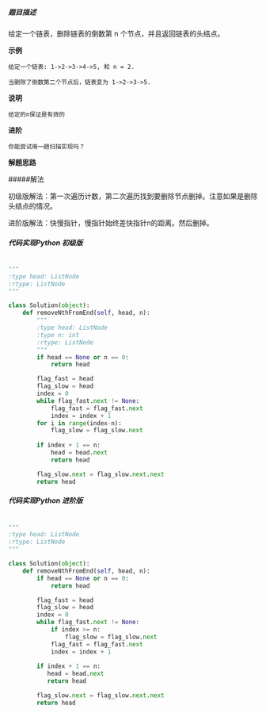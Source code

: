 ##### 题目描述

给定一个链表，删除链表的倒数第 n 个节点，并且返回链表的头结点。

**示例**

```
给定一个链表: 1->2->3->4->5, 和 n = 2.

当删除了倒数第二个节点后，链表变为 1->2->3->5.

```

**说明**

```
给定的n保证是有效的
```

**进阶**

```
你能尝试用一趟扫描实现吗？
```


**解题思路**

#####解法

初级版解法：第一次遍历计数，第二次遍历找到要删除节点删掉。注意如果是删除头结点的情况。

进阶版解法：快慢指针，慢指针始终差快指针n的距离。然后删掉。

##### 代码实现Python 初级版

```Python

"""
:type head: ListNode
:rtype: ListNode
"""

class Solution(object):
    def removeNthFromEnd(self, head, n):
        """
        :type head: ListNode
        :type n: int
        :rtype: ListNode
        """
        if head == None or n == 0:
            return head

        flag_fast = head
        flag_slow = head
        index = 0
        while flag_fast.next != None:
            flag_fast = flag_fast.next
            index = index + 1
        for i in range(index-n):
            flag_slow = flag_slow.next
        
        if index + 1 == n:
            head = head.next
            return head

        flag_slow.next = flag_slow.next.next
        return head
```

##### 代码实现Python 进阶版

```Python

"""
:type head: ListNode
:rtype: ListNode
"""

class Solution(object):
    def removeNthFromEnd(self, head, n):
		if head == None or n == 0:
            return head

        flag_fast = head
        flag_slow = head
        index = 0
        while flag_fast.next != None:
            if index >= n:
                flag_slow = flag_slow.next
            flag_fast = flag_fast.next
            index = index + 1
        
        if index + 1 == n:
           head = head.next
           return head

        flag_slow.next = flag_slow.next.next
        return head

```


